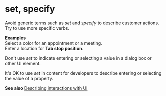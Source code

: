 # set, specify

Avoid generic terms such as *set* and *specify* to describe customer actions. Try to use more specific verbs.

**Examples**</br>Select a color for an appointment or a meeting.</br>Enter a location for **Tab stop position**.

Don't use *set* to indicate entering or selecting a value in a dialog box or other UI element.

It's OK to use *set* in content for developers to describe entering or selecting the value of a property.

**See also** [Describing interactions with UI](/style-guide/procedures-instructions/describing-interactions-with-ui)
